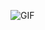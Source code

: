 ![GIF](https://drive.google.com/file/d/1vp31MXMcM_Dzv3yMqiajcHU6mdaEzPdN/view?2023_03_06_Recording.gif)

